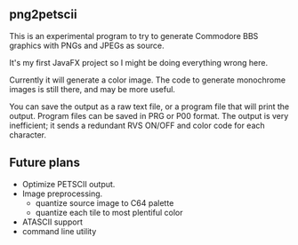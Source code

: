 png2petscii
-----------

This is an experimental program to try to generate Commodore
BBS graphics with PNGs and JPEGs as source.

It's my first JavaFX project so I might be doing everything wrong here.

Currently it will generate a color image.  The code to generate
monochrome images is still there, and may be more useful.

You can save the output as a raw text file, or a program file that
will print the output.  Program files can be saved in PRG or P00
format.  The output is very inefficient; it sends a redundant RVS 
ON/OFF and color code for each character.

Future plans
------------

* Optimize PETSCII output.
* Image preprocessing.
  * quantize source image to C64 palette
  * quantize each tile to most plentiful color
* ATASCII support
* command line utility

